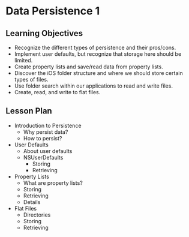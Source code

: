 # Data Persistence 1

## Learning Objectives

* Recognize the different types of persistence and their pros/cons.
* Implement user defaults, but recognize that storage here should be limited.
* Create property lists and save/read data from property lists.
* Discover the iOS folder structure and where we should store certain types of files.
* Use folder search within our applications to read and write files.
* Create, read, and write to flat files.

## Lesson Plan

* Introduction to Persistence
    * Why persist data?
    * How to persist?
* User Defaults
    * About user defaults
    * NSUserDefaults
        * Storing
        * Retrieving
* Property Lists
    * What are property lists?
    * Storing
    * Retrieving
    * Details
* Flat Files
    * Directories
    * Storing
    * Retrieving

